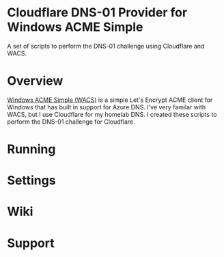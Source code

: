 # Cloudflare DNS-01 Provider for Windows ACME Simple
A set of scripts to perform the DNS-01 challenge using Cloudflare and WACS.

# Overview
[Windows ACME Simple (WACS)](https://github.com/PKISharp/win-acme) is a simple Let's Encrypt ACME client for Windows that has built in support for Azure DNS. I've very familar with WACS, but I use Cloudflare for my homelab DNS. I created these scripts to perform the DNS-01 challenge for Cloudflare.

# Running

# Settings

# Wiki

# Support
